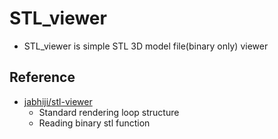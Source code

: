 # STL_viewer
- STL_viewer is simple STL 3D model file(binary only) viewer

## Reference
- [jabhiji/stl-viewer](https://github.com/jabhiji/stl-viewer)
  - Standard rendering loop structure
  - Reading binary stl function
